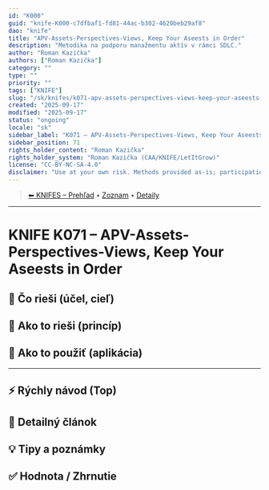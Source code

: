 ```yaml
---
id: "K000"
guid: "knife-K000-c7dfbaf1-fd81-44ac-b302-4620beb29af8"
dao: "knife"
title: "APV-Assets-Perspectives-Views, Keep Your Aseests in Order"
description: "Metodika na podporu manažmentu aktív v rámci SDLC."
author: "Roman Kazička"
authors: ["Roman Kazička"]
category: ""
type: ""
priority: ""
tags: ["KNIFE"]
slug: "/sk/knifes/k071-apv-assets-perspectives-views-keep-your-aseests-in-order"
created: "2025-09-17"
modified: "2025-09-17"
status: "ongoing"
locale: "sk"
sidebar_label: "K071 – APV-Assets-Perspectives-Views, Keep Your Aseests in Order"
sidebar_position: 71
rights_holder_content: "Roman Kazička"
rights_holder_system: "Roman Kazička (CAA/KNIFE/LetItGrow)"
license: "CC-BY-NC-SA-4.0"
disclaimer: "Use at your own risk. Methods provided as-is; participation is voluntary and context-aware."
---
```

<!-- body:start -->

<!-- nav:knifes -->
> [⬅ KNIFES – Prehľad](../overview.md) • [Zoznam](../KNIFE_Overview_List.md) • [Detaily](../KNIFE_Overview_Details.md)
---
# KNIFE K071 – APV-Assets-Perspectives-Views, Keep Your Aseests in Order

## 🎯 Čo rieši (účel, cieľ)

## 🧩 Ako to rieši (princíp)

## 🧪 Ako to použiť (aplikácia)

---

## ⚡ Rýchly návod (Top)

## 📜 Detailný článok

## 💡 Tipy a poznámky

## ✅ Hodnota / Zhrnutie
